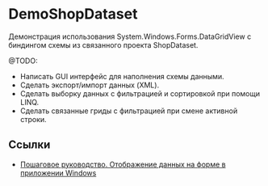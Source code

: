 # DemoShopDataset

Демонстрация использования System.Windows.Forms.DataGridView с биндингом схемы из связанного проекта ShopDataset.  

@TODO: 
* Написать GUI интерфейс для наполнения схемы данными.
* Сделать экспорт/импорт данных (XML).
* Сделать выборку данных с фильтрацией и сортировкой при помощи LINQ.
* Сделать связанные гриды с фильтрацией при смене активной строки.

## Ссылки

* [Пошаговое руководство. Отображение данных на форме в приложении Windows](https://learn.microsoft.com/ru-ru/previous-versions/wwh8ka92(v=vs.140))

